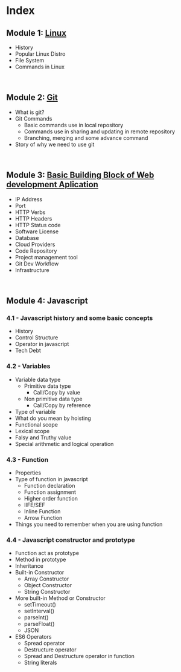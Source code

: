 # **Index**

## **Module 1: [Linux](./Linux/linux.md)**

* History
* Popular Linux Distro
* File System
* Commands in Linux

<br/>

## **Module 2: [Git](./Git/git.md)**

* What is git?
* Git Commands
    * Basic commands use in local repository
    * Commands use in sharing and updating in remote repository
    * Branching, merging and some advance command
* Story of why we need to use git

<br/>

## **Module 3: [Basic Building Block of Web development Aplication](./BDB/bbb.md)**

* IP Address
* Port
* HTTP Verbs
* HTTP Headers
* HTTP Status code
* Software License
* Database
* Cloud Providers
* Code Repository
* Project management tool
* Git Dev Workflow
* Infrastructure

<br/>

## **Module 4: Javascript**

### **4.1 - Javascript history and some basic concepts**
* History
* Control Structure
* Operator in javascript
* Tech Debt

### **4.2 - Variables**
* Variable data type
    * Primitive data type
        * Call/Copy by value
    * Non primitive data type
        * Call/Copy by reference
* Type of variable
* What do you mean by hoisting
* Functional scope
* Lexical scope
* Falsy and Truthy value
* Special arithmetic and logical operation

### **4.3 - Function**
* Properties
* Type of function in javascript
    * Function declaration
    * Function assignment
    * Higher order function
    * IIFE/SEF
    * Inline Function
    * Arrow Function
* Things you need to remember when you are using function 

### **4.4 - Javascript constructor and prototype**
* Function act as prototype
* Method in prototype
* Inheritance
* Built-in Constructor
    * Array Constructor
    * Object Constructor
    * String Constructor
* More built-in Method or Constructor 
    * setTimeout()
    * setInterval()
    * parseInt()
    * parseFloat()
    * JSON
* ES6 Operators
    * Spread operator
    * Destructure operator
    * Spread and Destructure operator in function
    * String literals




